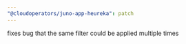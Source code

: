 ```yaml
---
"@cloudoperators/juno-app-heureka": patch
---
```


fixes bug that the same filter could be applied multiple times
